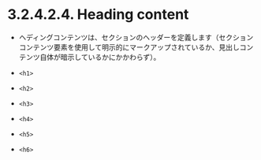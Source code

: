 # 3.2.4.2.4. Heading content

- ヘディングコンテンツは、セクションのヘッダーを定義します（セクションコンテンツ要素を使用して明示的にマークアップされているか、見出しコンテンツ自体が暗示しているかにかかわらず）。

- `<h1>`
- `<h2>`
- `<h3>`
- `<h4>`
- `<h5>`
- `<h6>`
